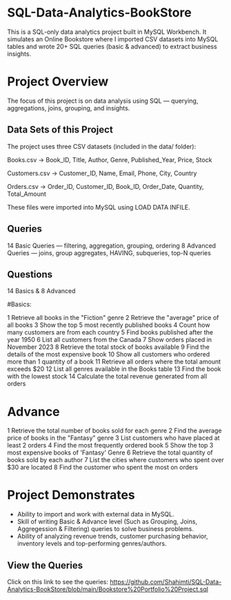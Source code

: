 # SQL-Data-Analytics-BookStore

This is a SQL-only data analytics project built in MySQL Workbench.
It simulates an Online Bookstore where I imported CSV datasets into MySQL tables and wrote 20+ SQL queries (basic & advanced) to extract business insights.

# Project Overview
The focus of this project is on data analysis using SQL — querying, aggregations, joins, grouping, and insights.

## Data Sets of this Project
The project uses three CSV datasets (included in the data/ folder):

Books.csv → Book_ID, Title, Author, Genre, Published_Year, Price, Stock

Customers.csv → Customer_ID, Name, Email, Phone, City, Country

Orders.csv → Order_ID, Customer_ID, Book_ID, Order_Date, Quantity, Total_Amount

These files were imported into MySQL using LOAD DATA INFILE.

## Queries

14 Basic Queries — filtering, aggregation, grouping, ordering
8 Advanced Queries — joins, group aggregates, HAVING, subqueries, top-N queries

## Questions

14 Basics & 8 Advanced 

#Basics:

1 Retrieve all books in the "Fiction" genre
2 Retrieve the "average" price of all books
3 Show the top 5 most recently published books
4 Count how many customers are from each country
5 Find books published after the year 1950
6 List all customers from the Canada
7 Show orders placed in November 2023
8 Retrieve the total stock of books available
9 Find the details of the most expensive book
10 Show all customers who ordered more than 1 quantity of a book
11 Retrieve all orders where the total amount exceeds $20
12 List all genres available in the Books table
13 Find the book with the lowest stock
14 Calculate the total revenue generated from all orders

# Advance
1 Retrieve the total number of books sold for each genre
2 Find the average price of books in the "Fantasy" genre
3 List customers who have placed at least 2 orders
4 Find the most frequently ordered book
5 Show the top 3 most expensive books of 'Fantasy' Genre
6 Retrieve the total quantity of books sold by each author
7 List the cities where customers who spent over $30 are located
8 Find the customer who spent the most on orders
  
# Project Demonstrates

- Ability to import and work with external data in MySQL.
- Skill of writing Basic & Advance level (Such as Grouping, Joins, Aggregession & Filtering) queries to solve business problems.
- Ability of analyzing revenue trends, customer purchasing behavior, inventory levels and top-performing genres/authors.

## View the Queries
Click on this link to see the queries: https://github.com/Shahimti/SQL-Data-Analytics-BookStore/blob/main/Bookstore%20Portfolio%20Project.sql
